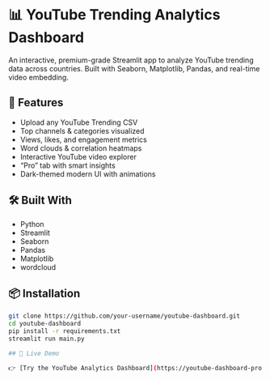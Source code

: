 # 📊 YouTube Trending Analytics Dashboard

An interactive, premium-grade Streamlit app to analyze YouTube trending data across countries. Built with Seaborn, Matplotlib, Pandas, and real-time video embedding.

## 🚀 Features
- Upload any YouTube Trending CSV
- Top channels & categories visualized
- Views, likes, and engagement metrics
- Word clouds & correlation heatmaps
- Interactive YouTube video explorer
- “Pro” tab with smart insights
- Dark-themed modern UI with animations

## 🛠️ Built With
- Python
- Streamlit
- Seaborn
- Pandas
- Matplotlib
- wordcloud

## 📦 Installation

```bash
git clone https://github.com/your-username/youtube-dashboard.git
cd youtube-dashboard
pip install -r requirements.txt
streamlit run main.py

## 🚀 Live Demo

👉 [Try the YouTube Analytics Dashboard](https://youtube-dashboard-pro.streamlit.app/)


